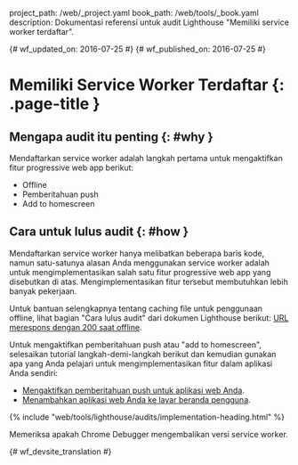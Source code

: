 project_path: /web/_project.yaml
book_path: /web/tools/_book.yaml
description: Dokumentasi referensi untuk audit Lighthouse "Memiliki service worker terdaftar".

{# wf_updated_on: 2016-07-25 #}
{# wf_published_on: 2016-07-25 #}

# Memiliki Service Worker Terdaftar {: .page-title }

## Mengapa audit itu penting {: #why }

Mendaftarkan service worker adalah langkah pertama untuk mengaktifkan fitur
progressive web app berikut:

* Offline
* Pemberitahuan push
* Add to homescreen

## Cara untuk lulus audit {: #how }

Mendaftarkan service worker hanya melibatkan beberapa baris kode, namun satu-satunya
alasan Anda menggunakan service worker adalah untuk mengimplementasikan salah satu fitur progressive
web app yang disebutkan di atas. Mengimplementasikan fitur tersebut membutuhkan lebih banyak
pekerjaan.

Untuk bantuan selengkapnya tentang caching file untuk penggunaan offline, lihat bagian "Cara lulus
audit" dari dokumen Lighthouse berikut: [URL merespons dengan 200 saat
offline](http-200-when-offline#how).

Untuk mengaktifkan pemberitahuan push atau "add to homescreen", selesaikan
tutorial langkah-demi-langkah berikut dan kemudian gunakan apa yang Anda pelajari untuk mengimplementasikan
fitur dalam aplikasi Anda sendiri:

* [Mengaktifkan pemberitahuan push untuk aplikasi
  web Anda](https://codelabs.developers.google.com/codelabs/push-notifications).
* [Menambahkan aplikasi web Anda ke layar
  beranda pengguna](https://codelabs.developers.google.com/codelabs/add-to-home-screen).

{% include "web/tools/lighthouse/audits/implementation-heading.html" %}

Memeriksa apakah Chrome Debugger mengembalikan versi service worker.


{# wf_devsite_translation #}
